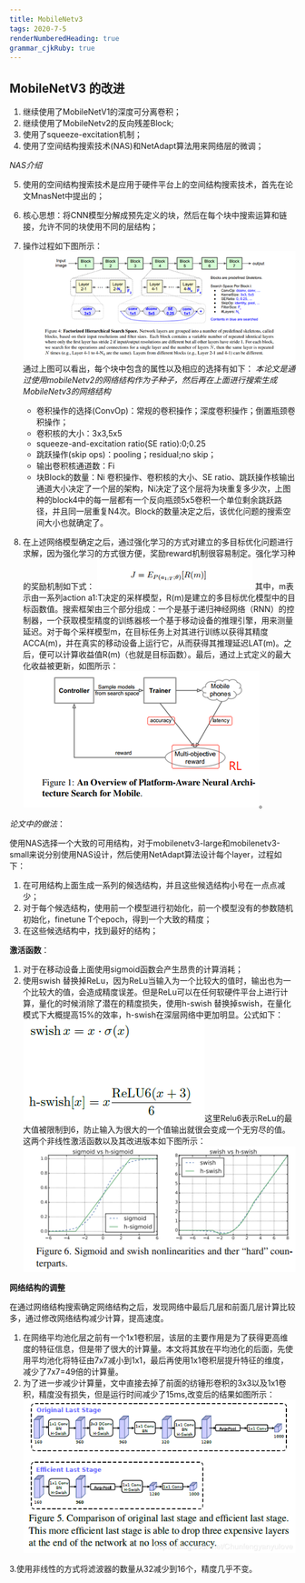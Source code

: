 ```yaml
---
title: MobileNetv3
tags: 2020-7-5
renderNumberedHeading: true
grammar_cjkRuby: true
---
```



## MobileNetV3 的改进

 1. 继续使用了MobileNetV1的深度可分离卷积；
 2. 继续使用了MobileNetv2的反向残差Block;
 3. 使用了squeeze-excitation机制；
 4. 使用了空间结构搜索技术(NAS)和NetAdapt算法用来网络层的微调；
    
*NAS介绍*

 5. 使用的空间结构搜索技术是应用于硬件平台上的空间结构搜索技术，首先在论文MnasNet中提出的；
 6. 核心思想：将CNN模型分解成预先定义的块，然后在每个块中搜索运算和链接，允许不同的块使用不同的层结构；
 7. 操作过程如下图所示：
    ![enter description here](https://raw.githubusercontent.com/EwardJohn/noteofyk/master/img/202075/1593921639292.png)
	通过上图可以看出，每个块中包含的属性以及相应的选择有如下：
	*本论文是通过使用mobileNetv2的网络结构作为子种子，然后再在上面进行搜索生成MobileNetv3的网络结构*
	  - 卷积操作的选择(ConvOp)：常规的卷积操作；深度卷积操作；倒置瓶颈卷积操作；
	  - 卷积核的大小：3x3,5x5
	  - squeeze-and-excitation ratio(SE ratio):0;0.25
	  - 跳跃操作(skip ops)：pooling；residual;no skip；
	  - 输出卷积核通道数：Fi
	  - 块Block的数量：Ni
	 卷积操作、卷积核的大小、SE ratio、跳跃操作核输出通道大小决定了一个层的架构，Ni决定了这个层将为块重复多少次，上图种的block4中的每一层都有一个反向瓶颈5x5卷积一个单位剩余跳跃路径，并且同一层重复N4次。Block的数量决定之后，该优化问题的搜索空间大小也就确定了。
	 

 8. 在上述网络模型确定之后，通过强化学习的方式对建立的多目标优化问题进行求解，因为强化学习的方式很方便，奖励reward机制很容易制定。强化学习种的奖励机制如下式：
         ![强化学习的奖励公式](https://raw.githubusercontent.com/EwardJohn/noteofyk/master/img/202076/强化学习的奖励机制公式.png)
	其中，m表示由一系列action a1:T决定的采样模型，R(m)是建立的多目标优化模型中的目标函数值。搜索框架由三个部分组成：一个是基于递归神经网络（RNN）的控制器，一个获取模型精度的训练器核一个基于移动设备的推理引擎，用来测量延迟。对于每个采样模型m，在目标任务上对其进行训练以获得其精度ACCA(m)，并在真实的移动设备上运行它，从而获得其推理延迟LAT(m)。之后，便可以计算收益值R(m)（也就是目标函数）。最后，通过上式定义的最大化收益被更新，如图所示：
	![enter description here](https://raw.githubusercontent.com/EwardJohn/noteofyk/master/img/202076/NAS流程图.png)。
	
*论文中的做法*：

使用NAS选择一个大致的可用结构，对于mobilenetv3-large和mobilenetv3-small来说分别使用NAS设计，然后使用NetAdapt算法设计每个layer，过程如下：

 1. 在可用结构上面生成一系列的候选结构，并且这些候选结构小号在一点点减少；
 2. 对于每个候选结构，使用前一个模型进行初始化，前一个模型没有的参数随机初始化，finetune T个epoch，得到一个大致的精度；
 3. 在这些候选结构中，找到最好的结构；

	

**激活函数**：
   

 1. 对于在移动设备上面使用sigmoid函数会产生昂贵的计算消耗；
 2. 使用swish 替换掉ReLu，因为ReLu当输入为一个比较大的值时，输出也为一个比较大的值，会造成精度误差。但是ReLu可以在任何软硬件平台上进行计算，量化的时候消除了潜在的精度损失，使用h-swish 替换掉swish，在量化模式下大概提高15%的效率，h-swish在深层网络中更加明显。公式如下：
        ![非线性公式](https://raw.githubusercontent.com/EwardJohn/noteofyk/master/img/202076/swish和h-swish公式.png)这里Relu6表示ReLu的最大值被限制到6，防止输入为很大的一个值输出就很会变成一个无穷尽的值。
		这两个非线性激活函数以及其改进版本如下图所示：
		![两种非线性曲线图](https://raw.githubusercontent.com/EwardJohn/noteofyk/master/img/202076/sigmoid和swish曲线图.png)
		
		
**网络结构的调整**
   
   在通过网络结构搜索确定网络结构之后，发现网络中最后几层和前面几层计算比较多，通过修改网络结构减少计算，提高速度。

   1. 在网络平均池化层之前有一个1x1卷积层，该层的主要作用是为了获得更高维度的特征信息，但是带了很大的计算量。本文将其放在平均池化的后面，先使用平均池化将特征由7x7减小到1x1，最后再使用1x1卷积层提升特征的维度，减少了7x7=49倍的计算量。
   2. 为了进一步减少计算量，文中直接去掉了前面的纺锤形卷积的3x3以及1x1卷积，精度没有损失，但是运行时间减少了15ms,改变后的结果如图所示：
     ![结构变化前后对比](https://raw.githubusercontent.com/EwardJohn/noteofyk/master/img/202076/变化后的结构.png)

  3.使用非线性的方式将滤波器的数量从32减少到16个，精度几乎不变。
		

		  